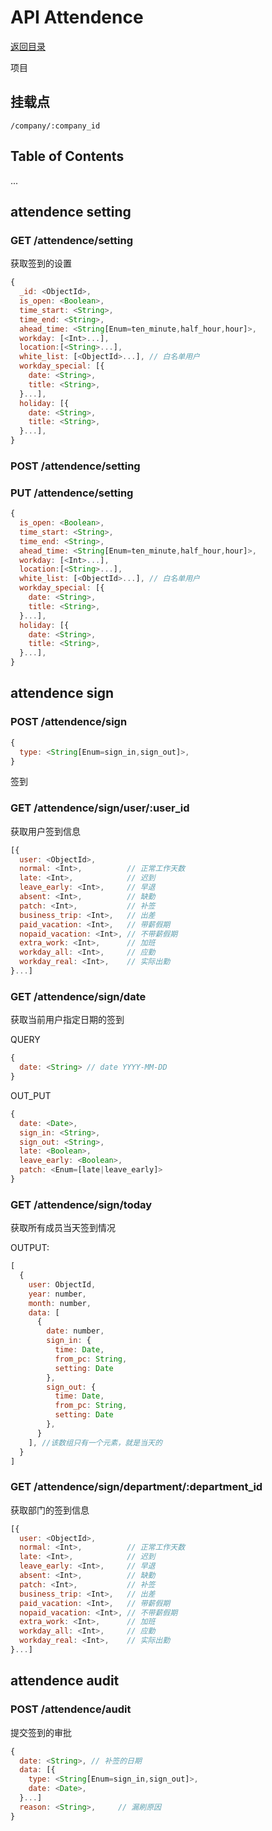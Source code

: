 # API Attendence

[返回目录](index.md)

项目

## 挂载点

```
/company/:company_id
```

## Table of Contents

...

## attendence setting

### GET /attendence/setting

获取签到的设置

```javascript
{
  _id: <ObjectId>,
  is_open: <Boolean>,
  time_start: <String>,
  time_end: <String>,
  ahead_time: <String[Enum=ten_minute,half_hour,hour]>,
  workday: [<Int>...],
  location:[<String>...],
  white_list: [<ObjectId>...], // 白名单用户
  workday_special: [{
    date: <String>,
    title: <String>,
  }...],
  holiday: [{
    date: <String>,
    title: <String>,
  }...],
}
```

### POST /attendence/setting

### PUT /attendence/setting

```javascript
{
  is_open: <Boolean>,
  time_start: <String>,
  time_end: <String>,
  ahead_time: <String[Enum=ten_minute,half_hour,hour]>,
  workday: [<Int>...],
  location:[<String>...],
  white_list: [<ObjectId>...], // 白名单用户
  workday_special: [{
    date: <String>,
    title: <String>,
  }...],
  holiday: [{
    date: <String>,
    title: <String>,
  }...],
}
```

## attendence sign

### POST /attendence/sign

```javascript
{
  type: <String[Enum=sign_in,sign_out]>,
}
```

签到

### GET /attendence/sign/user/:user_id

获取用户签到信息

```javascript
[{
  user: <ObjectId>,
  normal: <Int>,          // 正常工作天数
  late: <Int>,            // 迟到
  leave_early: <Int>,     // 早退
  absent: <Int>,          // 缺勤
  patch: <Int>,           // 补签
  business_trip: <Int>,   // 出差
  paid_vacation: <Int>,   // 带薪假期
  nopaid_vacation: <Int>, // 不带薪假期
  extra_work: <Int>,      // 加班
  workday_all: <Int>,     // 应勤
  workday_real: <Int>,    // 实际出勤
}...]
```

### GET /attendence/sign/date

获取当前用户指定日期的签到

QUERY

```javascript
{
  date: <String> // date YYYY-MM-DD
}
```

OUT_PUT

```javascript
{
  date: <Date>,
  sign_in: <String>,
  sign_out: <String>,
  late: <Boolean>,
  leave_early: <Boolean>,
  patch: <Enum=[late|leave_early]>
}
```

### GET /attendence/sign/today

获取所有成员当天签到情况

OUTPUT:
```javascript
[
  {
    user: ObjectId,
    year: number,
    month: number,
    data: [
      {
        date: number,
        sign_in: {
          time: Date,
          from_pc: String,
          setting: Date
        },
        sign_out: {
          time: Date,
          from_pc: String,
          setting: Date
        },
      }
    ], //该数组只有一个元素，就是当天的
  }
]
```

### GET /attendence/sign/department/:department_id

获取部门的签到信息

```javascript
[{
  user: <ObjectId>,
  normal: <Int>,          // 正常工作天数
  late: <Int>,            // 迟到
  leave_early: <Int>,     // 早退
  absent: <Int>,          // 缺勤
  patch: <Int>,           // 补签
  business_trip: <Int>,   // 出差
  paid_vacation: <Int>,   // 带薪假期
  nopaid_vacation: <Int>, // 不带薪假期
  extra_work: <Int>,      // 加班
  workday_all: <Int>,     // 应勤
  workday_real: <Int>,    // 实际出勤
}...]
```

## attendence audit

### POST /attendence/audit

提交签到的审批

```javascript
{
  date: <String>, // 补签的日期
  data: [{
    type: <String[Enum=sign_in,sign_out]>,
    date: <Date>,
  }...]
  reason: <String>,     // 漏刷原因
}
```
